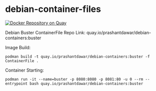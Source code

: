 # debian-container-files
[![Docker Repository on Quay](https://quay.io/repository/prashantdawar/debian-containers/status "Docker Repository on Quay")](https://quay.io/repository/prashantdawar/debian-containers)

Debian Buster ContainerFile
Repo Link: quay.io/prashantdawar/debian-containers:buster





Image Build:

    podman build -t quay.io/prashantdawar/debian-containers:buster -f ContainerFile .





Container Starting:

    podman run -it --name=buster -p 8080:8080 -p 8081:80 -u 0 --rm --entrypoint bash quay.io/prashantdawar/debian-containers:buster